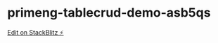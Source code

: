 # primeng-tablecrud-demo-asb5qs

[Edit on StackBlitz ⚡️](https://stackblitz.com/edit/primeng-tablecrud-demo-asb5qs)